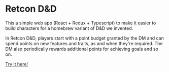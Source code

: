 # Retcon D&D

This a simple web app (React + Redux + Typescript) to make it easier to build characters for a homebrew variant of D&D we invented.

In Retcon D&D, players start with a point budget granted by the DM and can spend points on new features and traits, as and when they're required. The DM also periodically rewards additional points for achieving goals and so on.

[Try it here!](https://fsyth.github.io/retcon/build/)

